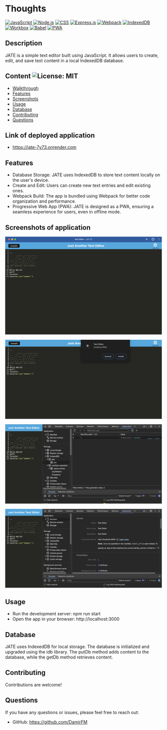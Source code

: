 # Thoughts

[![JavaScript](https://img.shields.io/badge/JavaScript-F7DF1E?style=for-the-badge&logo=javascript&logoColor=black)](https://www.javascript.com)
[![Node.js](https://img.shields.io/badge/node.js-6DA55F?style=for-the-badge&logo=node.js&logoColor=white)](https://nodejs.org/en)
[![CSS](https://img.shields.io/badge/CSS3-1572B6?style=for-the-badge&logo=css3&logoColor=white)](https://developer.mozilla.org/en-US/docs/Web/CSS)
[![Express.js](https://img.shields.io/badge/Express.js-000000?style=for-the-badge&logo=express&logoColor=white)](https://expressjs.com/)
[![Webpack](https://img.shields.io/badge/webpack-%238DD6F9.svg?style=for-the-badge&logo=webpack&logoColor=black)](https://webpack.js.org/)
[![IndexedDB](https://img.shields.io/badge/IndexedDB-brightgreen?style=for-the-badge&logo=indexeddb&logoColor=white)](https://developer.mozilla.org/en-US/docs/Web/API/IndexedDB_API)
[![Workbox](https://img.shields.io/badge/Workbox-4FC08D?style=for-the-badge&logo=google&logoColor=white)](https://developers.google.com/web/tools/workbox)
[![Babel](https://img.shields.io/badge/Babel-F9DC3e?style=for-the-badge&logo=babel&logoColor=black)](https://babeljs.io/)
[![PWA](https://img.shields.io/badge/PWA-0056B3?style=for-the-badge&logo=google-chrome&logoColor=white)](https://developer.mozilla.org/en-US/docs/Web/Progressive_web_apps)

## Description

JATE is a simple text editor built using JavaScript. It allows users to create, edit, and save text content in a local IndexedDB database.

## Content ![License: MIT](https://img.shields.io/badge/License-MIT-yellow.svg) 

- [Walkthrough](#Walkthrough)
- [Features](#Features)
- [Screenshots](#Screenshots)
- [Usage](#Usage)
- [Database](#Database)
- [Contributing](#Contributing)
- [Questions](#Questions)

## Link of deployed application

- https://jate-7y73.onrender.com 

## Features

- Database Storage: JATE uses IndexedDB to store text content locally on the user's device.
- Create and Edit: Users can create new text entries and edit existing ones.
- Webpack Build: The app is bundled using Webpack for better code organization and performance.
- Progressive Web App (PWA): JATE is designed as a PWA, ensuring a seamless experience for users, even in offline mode.

## Screenshots of application

![Alt text](./screenshots/1.png "Welcome screen")

![Alt text](./screenshots/2.png "Installation")

![Alt text](./screenshots/3.png "IndexeDB")

![Alt text](./screenshots/4.png "Manifest")

## Usage

- Run the development server: npm run start
- Open the app in your browser: http://localhost:3000

## Database

JATE uses IndexedDB for local storage. The database is initialized and upgraded using the idb library. The putDb method adds content to the database, while the getDb method retrieves content.

## Contributing

Contributions are welcome!

## Questions
If you have any questions or issues, please feel free to reach out:
- GitHub: https://github.com/DamirFM

